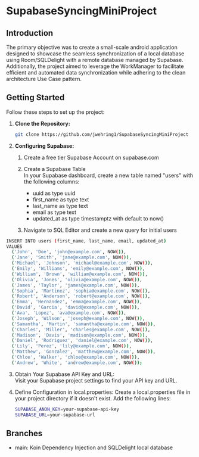 # SupabaseSyncingMiniProject

## Introduction

The primary objective was to create a small-scale android application designed to showcase the seamless synchronization of a local database using Room/SQLDelight with a remote database managed by Supabase. Additionally, the project aimed to leverage the WorkManager to facilitate efficient and automated data synchronization while adhering to the clean architecture Use Case pattern.

## Getting Started

Follow these steps to set up the project:

1. **Clone the Repository:**

   ```bash
   git clone https://github.com/jwehring1/SupabaseSyncingMiniProject

2. **Configuring Supabase:**  
   1. Create a free tier Supabase Account on supabase.com
   2. Create a Supabase Table  
      In your Supabase dashboard, create a new table named "users" with the following columns:  

      - uuid as type uuid  
      - first_name as type text  
      - last_name as type text  
      - email as type text  
      - updated_at as type timestamptz with default to now()   
   3. Navigate to SQL Editor and create a new query for initial users
  ```bash
INSERT INTO users (first_name, last_name, email, updated_at) 
VALUES
    ('John', 'Doe', 'john@example.com', NOW()),
    ('Jane', 'Smith', 'jane@example.com', NOW()),
    ('Michael', 'Johnson', 'michael@example.com', NOW()),
    ('Emily', 'Williams', 'emily@example.com', NOW()),
    ('William', 'Brown', 'william@example.com', NOW()),
    ('Olivia', 'Jones', 'olivia@example.com', NOW()),
    ('James', 'Taylor', 'james@example.com', NOW()),
    ('Sophia', 'Martinez', 'sophia@example.com', NOW()),
    ('Robert', 'Anderson', 'robert@example.com', NOW()),
    ('Emma', 'Hernandez', 'emma@example.com', NOW()),
    ('David', 'Garcia', 'david@example.com', NOW()),
    ('Ava', 'Lopez', 'ava@example.com', NOW()),
    ('Joseph', 'Wilson', 'joseph@example.com', NOW()),
    ('Samantha', 'Martin', 'samantha@example.com', NOW()),
    ('Charles', 'Miller', 'charles@example.com', NOW()),
    ('Madison', 'Davis', 'madison@example.com', NOW()),
    ('Daniel', 'Rodriguez', 'daniel@example.com', NOW()),
    ('Lily', 'Perez', 'lily@example.com', NOW()),
    ('Matthew', 'Gonzalez', 'matthew@example.com', NOW()),
    ('Chloe', 'Walker', 'chloe@example.com', NOW()),
    ('Andrew', 'White', 'andrew@example.com', NOW());
```
  
  3. Obtain Your Supabase API Key and URL:  
    Visit your Supabase project settings to find your API key and URL.  

  4. Define Configuration in local.properties:
    Create a local.properties file in your project directory if it doesn't exist. Add the following lines:
     ```bash
     SUPABASE_ANON_KEY=your-supabase-api-key
     SUPABASE_URL=your-supabase-url
     ```

## Branches

- main: Koin Dependency Injection and SQLDelight local database

